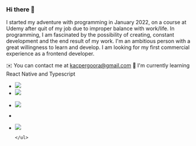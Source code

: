 ### Hi there 👋
I started my adventure with programming in January 2022, on a course at Udemy after quit of my job due to improper balance with work/life. In programming, I am fascinated by the possibility of creating, constant development and the end result of my work. I'm an ambitious person with a great willingness to learn and develop. I am looking for my first commercial experience as a frontend developer.

✉️ You can contact me at kacpergoora@gmail.com
🧠 I'm currently learning  React  Native and Typescript
<ul>
	<li>
		<a href="https://developer.mozilla.org/en-US/docs/Web/JavaScript"><img src='https://img.shields.io/badge/JavaScript-323330?style=for-the-badge&logo=javascript&logoColor=F7DF1E'></img></a>
	</li>
	<li>
	<a href="https://developer.mozilla.org/en-US/docs/Web/html"><img src='https://img.shields.io/badge/HTML5-E34F26?style=for-the-badge&logo=html5&logoColor=white'></img></a></li>
	<li>

<a href='https://developer.mozilla.org/en-US/docs/Web/css'><img src='https://img.shields.io/badge/css3-%231572B6.svg?style=for-the-badge&logo=css3&logoColor=white'/><a/>
	</li>
	<li>
		<li>

<a href='https://reactjs.org/'><img src='https://img.shields.io/badge/react-%2320232a.svg?style=for-the-badge&logo=react&logoColor=%2361DAFB'/><a/>
	</li>
	
	
	</ul>
